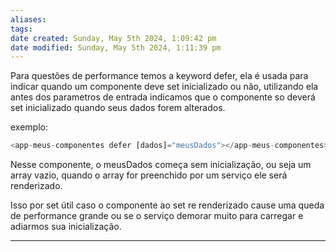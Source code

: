 ```yaml
---
aliases: 
tags: 
date created: Sunday, May 5th 2024, 1:09:42 pm
date modified: Sunday, May 5th 2024, 1:11:39 pm
---
```

Para questões de performance temos a keyword defer, ela é usada para indicar quando um componente deve set inicializado ou não, utilizando ela antes dos parametros de entrada indicamos que o componente so deverá set inicializado quando seus dados forem alterados.

exemplo:

```javascript
<app-meus-componentes defer [dados]="meusDados"></app-meus-componentes>
```

Nesse componente, o meusDados começa sem inicialização, ou seja um array vazio, quando o array for preenchido por um serviço ele será renderizado.

Isso por set útil caso o componente ao set re renderizado cause uma queda de performance grande ou se o serviço demorar muito para carregar e adiarmos sua inicialização.

---